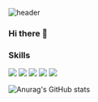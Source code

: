 ![header](https://capsule-render.vercel.app/api?type=Waving&height=200&text=Pig-Mongkey&fontAlignY=40&fontColor=ffcc00&animation=scaleIn)

### Hi there 👋

<!--
**PIGMONGKEY/PIGMONGKEY** is a ✨ _special_ ✨ repository because its `README.md` (this file) appears on your GitHub profile.

Here are some ideas to get you started:

- 🔭 I’m currently working on ...
- 🌱 I’m currently learning ...
- 👯 I’m looking to collaborate on ...
- 🤔 I’m looking for help with ...
- 💬 Ask me about ...
- 📫 How to reach me: ...
- 😄 Pronouns: ...
- ⚡ Fun fact: ...
-->

### Skills

<!-- Firebase -->
<img src="https://img.shields.io/badge/firebase-%23FFCA28?style=flat&logo=firebase&logoColor=white"/>
<!-- Java -->
<img src="https://img.shields.io/badge/JAVA-007396?style=for-the-badge&logo=java&logoColor=white">
<!-- MySQL -->
<img src="https://img.shields.io/badge/MySQL-4479A1?style=for-the-badge&logo=MySQL&logoColor=white">
<!-- Eclipse -->
<img src="https://img.shields.io/badge/Eclipse-2C2255?style=for-the-badge&logo=Eclipse%20IDE&logoColor=white">
<!-- github -->
<img src="https://img.shields.io/badge/github-181717?style=for-the-badge&logo=github&logoColor=white">

![Anurag's GitHub stats](https://github-readme-stats.vercel.app/api?username=PIGMONGKEY&show_icons=true&theme=gruvbox_light)
